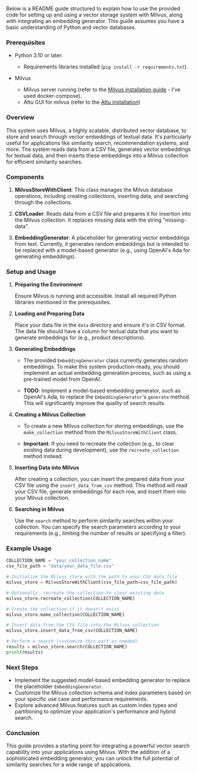 Below is a README guide structured to explain how to use the provided code for setting up and using a vector storage system with Milvus, along with integrating an embedding generator. This guide assumes you have a basic understanding of Python and vector databases.

### Prerequisites

- Python 3.10 or later.
  - Requirements libraries installed (`pip install -r requirements.txt`).

- Milvus
  - Milvus server running (refer to the [Milvus installation guide](https://milvus.io/docs/v2.0.x/install_standalone-docker.md) - I've used docker-compose).
  - Attu GUI for milvus (refer to the [Attu installation](https://github.com/zilliztech/attu/releases/tag/v2.3.8))

### Overview

This system uses Milvus, a highly scalable, distributed vector database, to store and search through vector embeddings of textual data. It's particularly useful for applications like similarity search, recommendation systems, and more. The system reads data from a CSV file, generates vector embeddings for textual data, and then inserts these embeddings into a Milvus collection for efficient similarity searches.

### Components

1. **MilvusStoreWithClient**: This class manages the Milvus database operations, including creating collections, inserting data, and searching through the collections.

2. **CSVLoader**: Reads data from a CSV file and prepares it for insertion into the Milvus collection. It replaces missing data with the string "missing-data".

3. **EmbeddingGenerator**: A placeholder for generating vector embeddings from text. Currently, it generates random embeddings but is intended to be replaced with a model-based generator (e.g., using OpenAI's Ada for generating embeddings).

### Setup and Usage

1. **Preparing the Environment**

    Ensure Milvus is running and accessible. Install all required Python libraries mentioned in the prerequisites.

2. **Loading and Preparing Data**

    Place your data file in the `data` directory and ensure it's in CSV format. The data file should have a column for textual data that you want to generate embeddings for (e.g., product descriptions).

3. **Generating Embeddings**

    - The provided `EmbeddingGenerator` class currently generates random embeddings. To make this system production-ready, you should implement an actual embedding generation process, such as using a pre-trained model from OpenAI.
    
    - **TODO**: Implement a model-based embedding generator, such as OpenAI's Ada, to replace the `EmbeddingGenerator`'s `generate` method. This will significantly improve the quality of search results.

4. **Creating a Milvus Collection**

    - To create a new Milvus collection for storing embeddings, use the `make_collection` method from the `MilvusStoreWithClient` class.
    
    - **Important**: If you need to recreate the collection (e.g., to clear existing data during development), use the `recreate_collection` method instead.

5. **Inserting Data into Milvus**

    After creating a collection, you can insert the prepared data from your CSV file using the `insert_data_from_csv` method. This method will read your CSV file, generate embeddings for each row, and insert them into your Milvus collection.

6. **Searching in Milvus**

    Use the `search` method to perform similarity searches within your collection. You can specify the search parameters according to your requirements (e.g., limiting the number of results or specifying a filter).

### Example Usage

```python
COLLECTION_NAME = "your_collection_name"
csv_file_path = "data/your_data_file.csv"

# Initialize the Milvus store with the path to your CSV data file
milvus_store = MilvusStoreWithClient(csv_file_path=csv_file_path)

# Optionally, recreate the collection to clear existing data
milvus_store.recreate_collection(COLLECTION_NAME)

# Create the collection if it doesn't exist
milvus_store.make_collection(COLLECTION_NAME)

# Insert data from the CSV file into the Milvus collection
milvus_store.insert_data_from_csv(COLLECTION_NAME)

# Perform a search (customize this part as needed)
results = milvus_store.search(COLLECTION_NAME)
print(results)
```

### Next Steps

- Implement the suggested model-based embedding generator to replace the placeholder `EmbeddingGenerator`.
- Customize the Milvus collection schema and index parameters based on your specific use case and performance requirements.
- Explore advanced Milvus features such as custom index types and partitioning to optimize your application's performance and hybrid search.

### Conclusion

This guide provides a starting point for integrating a powerful vector search capability into your applications using Milvus. With the addition of a sophisticated embedding generator, you can unlock the full potential of similarity searches for a wide range of applications.
